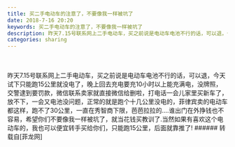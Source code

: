 ```yaml
---
title: 买二手电动车的注意了，不要像我一样被坑了
date: 2018-7-16 20:20
keywords: 买二手电动车的注意了，不要像我一样被坑了
description: 昨天7.15号联系网上二手电动车，买之前说是电动车电池不行的话，可以退，今天试下只能跑15公里就没电了，晚上回去充电要充10小时以上能充满电，没牌照，交警逮到要罚款，微信联系卖家就直接微信给删啦，打电话一会儿家里买新车了，放不下，一会又电池没问题，正常的就是跑个十几公里没电的，菲律宾卖的电动车都这样，跑不了30公里，一直在秀智商下限，芭芭拉拉的....谁出门在外挣钱也不容易，希望你们不要像我一样被坑了，就当花钱买教训了.当然如果有喜欢这个电动车的，我也可以便宜转手买给你们，只能跑15公里，后面就靠推了!
categories: sharing
---
```

<td class="t_f" id="postmessage_1519112">

<br/>
<br/>
昨天7.15号联系网上二手电动车，买之前说是电动车电池不行的话，可以退，今天试下只能跑15公里就没电了，晚上回去充电要充10小时以上能充满电，没牌照，交警逮到要罚款，微信联系卖家就直接微信给删啦，打电话一会儿家里买新车了，放不下，一会又电池没问题，正常的就是跑个十几公里没电的，菲律宾卖的电动车都这样，跑不了30公里，一直在秀智商下限，芭芭拉拉的....谁出门在外挣钱也不容易，希望你们不要像我一样被坑了，就当花钱买教训了.当然如果有喜欢这个电动车的，我也可以便宜转手买给你们，只能跑15公里，后面就靠推了!</td>
###### 转载自[菲龙网]